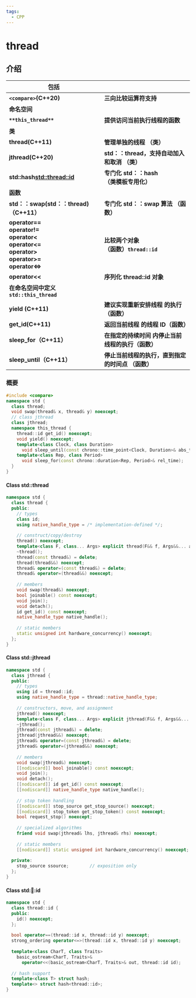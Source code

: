 ```yaml
---
tags:
  - CPP
---
```

# thread

## 介绍

| **包括**                                                                                            |                                  |
| ------------------------------------------------------------------------------------------------- | -------------------------------- |
| **`<compare>`(C++20)**                                                                            | **三向比较运算符支持**                    |
| **命名空间**                                                                                          |                                  |
| **`**this_thread**`**                                                                             | **提供访问当前执行线程的函数**                |
| **类**                                                                                             |                                  |
| **thread(C++11)**                                                                                 | **管理单独的线程  （类）**                 |
| **jthread(C++20)<br>**                                                                            | **std：：thread，支持自动加入和取消  （类）**   |
| **std::hash<std::thread::id>**                                                                    | **专门化 std：：hash  <br>（类模板专用化）**  |
| **函数**                                                                                            |                                  |
| **std：：swap(std：：thread)（C++11）**                                                                 | **专门化 std：：swap 算法  （函数）**       |
| **operator==<br>operator!=<br>operator<<br>operator<=<br>operator><br>operator>=<br>operator<=>** | **比较两个对象  <br>（函数）`thread::id`** |
| **operator<<**                                                                                    | **序列化 thread::id 对象**            |
| **在命名空间中定义`std::this_thread`**                                                                    |                                  |
| **yield  (C++11)<br>**                                                                            | **建议实现重新安排线程  的执行（函数）**          |
| **get_id(C++11)**                                                                                 | **返回当前线程  的线程 ID（函数）**           |
| **sleep_for（C++11）**                                                                              | **在指定的持续时间  内停止当前线程的执行（函数）**     |
| **sleep_until（C++11）**                                                                            | **停止当前线程的执行，直到指定的时间点  （函数）**     |

### 概要

```C++
#include <compare>
namespace std {
  class thread;
  void swap(thread& x, thread& y) noexcept;
  // class jthread
  class jthread;
  namespace this_thread {
    thread::id get_id() noexcept;
    void yield() noexcept;
    template<class Clock, class Duration>
      void sleep_until(const chrono::time_point<Clock, Duration>& abs_time);
    template<class Rep, class Period>
      void sleep_for(const chrono::duration<Rep, Period>& rel_time);
  }
}
```

#### Class std::thread

```C++
namespace std {
  class thread {
  public:
    // types
    class id;
    using native_handle_type = /* implementation-defined */;
 
    // construct/copy/destroy
    thread() noexcept;
    template<class F, class... Args> explicit thread(F&& f, Args&&... args);
    ~thread();
    thread(const thread&) = delete;
    thread(thread&&) noexcept;
    thread& operator=(const thread&) = delete;
    thread& operator=(thread&&) noexcept;
 
    // members
    void swap(thread&) noexcept;
    bool joinable() const noexcept;
    void join();
    void detach();
    id get_id() const noexcept;
    native_handle_type native_handle();
 
    // static members
    static unsigned int hardware_concurrency() noexcept;
  };
}

```

#### Class std::jthread

```C++
namespace std {
  class jthread {
  public:
    // types
    using id = thread::id;
    using native_handle_type = thread::native_handle_type;
 
    // constructors, move, and assignment
    jthread() noexcept;
    template<class F, class... Args> explicit jthread(F&& f, Args&&... args);
    ~jthread();
    jthread(const jthread&) = delete;
    jthread(jthread&&) noexcept;
    jthread& operator=(const jthread&) = delete;
    jthread& operator=(jthread&&) noexcept;
 
    // members
    void swap(jthread&) noexcept;
    [[nodiscard]] bool joinable() const noexcept;
    void join();
    void detach();
    [[nodiscard]] id get_id() const noexcept;
    [[nodiscard]] native_handle_type native_handle();
 
    // stop token handling
    [[nodiscard]] stop_source get_stop_source() noexcept;
    [[nodiscard]] stop_token get_stop_token() const noexcept;
    bool request_stop() noexcept;
 
    // specialized algorithms
    friend void swap(jthread& lhs, jthread& rhs) noexcept;
 
    // static members
    [[nodiscard]] static unsigned int hardware_concurrency() noexcept;
 
  private:
    stop_source ssource;        // exposition only
  };
}

```

#### Class std::thread::id

```C++
namespace std {
  class thread::id {
  public:
    id() noexcept;
  };
 
  bool operator==(thread::id x, thread::id y) noexcept;
  strong_ordering operator<=>(thread::id x, thread::id y) noexcept;
 
  template<class CharT, class Traits>
    basic_ostream<CharT, Traits>&
      operator<<(basic_ostream<CharT, Traits>& out, thread::id id);
 
  // hash support
  template<class T> struct hash;
  template<> struct hash<thread::id>;
}
```
